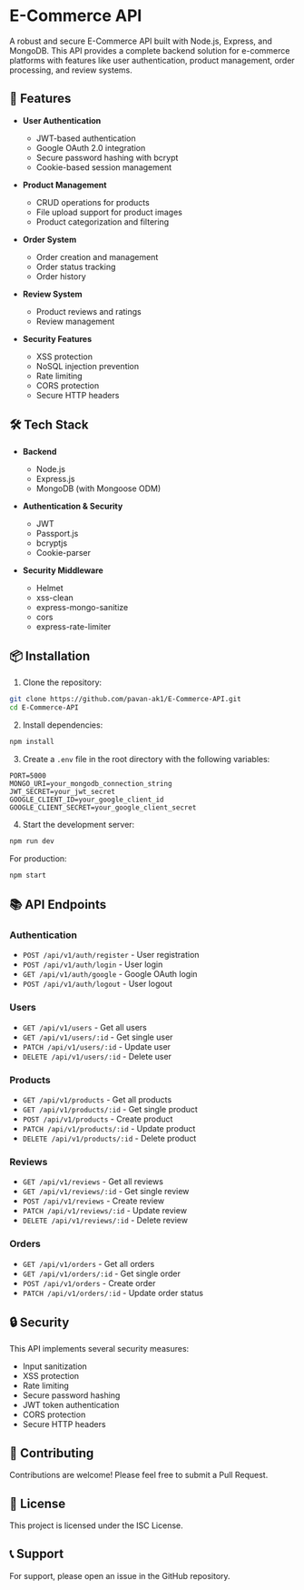# E-Commerce API

A robust and secure E-Commerce API built with Node.js, Express, and MongoDB. This API provides a complete backend solution for e-commerce platforms with features like user authentication, product management, order processing, and review systems.

## 🚀 Features

- **User Authentication**
  - JWT-based authentication
  - Google OAuth 2.0 integration
  - Secure password hashing with bcrypt
  - Cookie-based session management

- **Product Management**
  - CRUD operations for products
  - File upload support for product images
  - Product categorization and filtering

- **Order System**
  - Order creation and management
  - Order status tracking
  - Order history

- **Review System**
  - Product reviews and ratings
  - Review management

- **Security Features**
  - XSS protection
  - NoSQL injection prevention
  - Rate limiting
  - CORS protection
  - Secure HTTP headers

## 🛠️ Tech Stack

- **Backend**
  - Node.js
  - Express.js
  - MongoDB (with Mongoose ODM)

- **Authentication & Security**
  - JWT
  - Passport.js
  - bcryptjs
  - Cookie-parser

- **Security Middleware**
  - Helmet
  - xss-clean
  - express-mongo-sanitize
  - cors
  - express-rate-limiter

## 📦 Installation

1. Clone the repository:
```bash
git clone https://github.com/pavan-ak1/E-Commerce-API.git
cd E-Commerce-API
```

2. Install dependencies:
```bash
npm install
```

3. Create a `.env` file in the root directory with the following variables:
```
PORT=5000
MONGO_URI=your_mongodb_connection_string
JWT_SECRET=your_jwt_secret
GOOGLE_CLIENT_ID=your_google_client_id
GOOGLE_CLIENT_SECRET=your_google_client_secret
```

4. Start the development server:
```bash
npm run dev
```

For production:
```bash
npm start
```

## 📚 API Endpoints

### Authentication
- `POST /api/v1/auth/register` - User registration
- `POST /api/v1/auth/login` - User login
- `GET /api/v1/auth/google` - Google OAuth login
- `POST /api/v1/auth/logout` - User logout

### Users
- `GET /api/v1/users` - Get all users
- `GET /api/v1/users/:id` - Get single user
- `PATCH /api/v1/users/:id` - Update user
- `DELETE /api/v1/users/:id` - Delete user

### Products
- `GET /api/v1/products` - Get all products
- `GET /api/v1/products/:id` - Get single product
- `POST /api/v1/products` - Create product
- `PATCH /api/v1/products/:id` - Update product
- `DELETE /api/v1/products/:id` - Delete product

### Reviews
- `GET /api/v1/reviews` - Get all reviews
- `GET /api/v1/reviews/:id` - Get single review
- `POST /api/v1/reviews` - Create review
- `PATCH /api/v1/reviews/:id` - Update review
- `DELETE /api/v1/reviews/:id` - Delete review

### Orders
- `GET /api/v1/orders` - Get all orders
- `GET /api/v1/orders/:id` - Get single order
- `POST /api/v1/orders` - Create order
- `PATCH /api/v1/orders/:id` - Update order status

## 🔒 Security

This API implements several security measures:
- Input sanitization
- XSS protection
- Rate limiting
- Secure password hashing
- JWT token authentication
- CORS protection
- Secure HTTP headers

## 🤝 Contributing

Contributions are welcome! Please feel free to submit a Pull Request.

## 📝 License

This project is licensed under the ISC License.

## 📞 Support

For support, please open an issue in the GitHub repository.